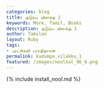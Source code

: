 ```yaml
---  
categories: blog  
title: குடும்ப விளக்கு 1
keywords: More, Tamil, Books  
description: குடும்ப விளக்கு 1
author: Tamilan  
layout: Ruby  
tags:     
- புரட்சிகவி பாரதிதாசன்
permalink: kudumpa_vilakku_1  
featured: /images/noolkal_96_6.png  
---  
```

{% include install_nool.md %}  

